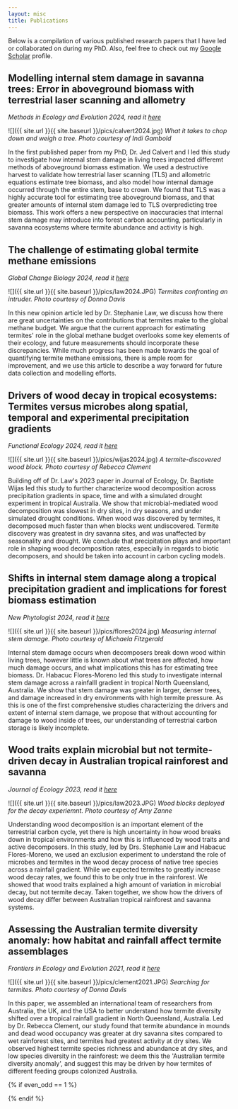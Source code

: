 ```yaml
---
layout: misc
title: Publications
---
```

Below is a compilation of various published research papers that I have led or collaborated on during my PhD. Also, feel free to check out my [Google Scholar](https://scholar.google.com/citations?user=AlnEorwAAAAJ&hl=en) profile.

## Modelling internal stem damage in savanna trees: Error in aboveground biomass with terrestrial laser scanning and allometry
*Methods in Ecology and Evolution 2024, read it [here](https://doi.org/10.1111/2041-210X.14375)*

![]({{ site.url }}{{ site.baseurl }}/pics/calvert2024.jpg)
*What it takes to chop down and weigh a tree. Photo courtesy of Indi Gambold*

In the first published paper from my PhD, Dr. Jed Calvert and I led this study to investigate how internal stem damage in living trees impacted differemt methods of aboveground biomass estimation. We used a destructive harvest to validate how terrestrial laser scanning (TLS) and allometric equations estimate tree biomass, and also model how internal damage occurred through the entire stem, base to crown. We found that TLS was a highly accurate tool for estimating tree aboveground biomass, and that greater amounts of internal stem damage led to TLS overpredicting tree biomass. This work offers a new perspective on inaccuracies that internal stem damage may introduce into forest carbon accounting, particularly in savanna ecosystems where termite abundance and activity is high. 

## The challenge of estimating global termite methane emissions
*Global Change Biology 2024, read it [here](https://doi.org/10.1111/gcb.17390)*

![]({{ site.url }}{{ site.baseurl }}/pics/law2024.JPG)
*Termites confronting an intruder. Photo courtesy of Donna Davis*

In this new opinion article led by Dr. Stephanie Law, we discuss how there are great uncertainties on the contributions that termites make to the global methane budget. We argue that the current approach for estimating termites' role in the global methane budget overlooks some key elements of their ecology, and future measurements should incorporate these discrepancies. While much progress has been made towards the goal of quantifying termite methane emissions, there is ample room for improvement, and we use this article to describe a way forward for future data collection and modelling efforts.

## Drivers of wood decay in tropical ecosystems: Termites versus microbes along spatial, temporal and experimental precipitation gradients
*Functional Ecology 2024, read it [here](https://doi.org/10.1111/1365-2435.14494)*

![]({{ site.url }}{{ site.baseurl }}/pics/wijas2024.jpg)
*A termite-discovered wood block. Photo courtesy of Rebecca Clement*

Building off of Dr. Law's 2023 paper in Journal of Ecology, Dr. Baptiste Wijas led this study to further characterize wood decomposition across precipitation gradients in space, time and with a simulated drought experiment in tropical Australia. We show that microbial-mediated wood decomposition was slowest in dry sites, in dry seasons, and under simulated drought conditions. When wood was discovered by termites, it decomposed much faster than when blocks went undiscovered. Termite discovery was greatest in dry savanna sites, and was unaffected by seasonality and drought. We conclude that precipitation plays and important role in shaping wood decomposition rates, especially in regards to biotic decomposers, and should be taken into account in carbon cycling models.

## Shifts in internal stem damage along a tropical precipitation gradient and implications for forest biomass estimation
*New Phytologist 2024, read it [here](https://doi.org/10.1111/nph.19417)*

![]({{ site.url }}{{ site.baseurl }}/pics/flores2024.jpg)
*Measuring internal stem damage. Photo courtesy of Michaela Fitzgerald*

Internal stem damage occurs when decomposers break down wood within living trees, however little is known about what trees are affected, how much damage occurs, and what implications this has for estimating tree biomass. Dr. Habacuc Flores-Moreno led this study to investigate internal stem damage across a rainfalll gradient in tropical North Queensland, Australia. We show that stem damage was greater in larger, denser trees, and damage increased in dry environments with high termite pressure. As this is one of the first comprehensive studies characterizing the drivers and extent of internal stem damage, we propose that without accounting for damage to wood inside of trees, our understanding of terrestrial carbon storage is likely incomplete. 

## Wood traits explain microbial but not termite‐driven decay in Australian tropical rainforest and savanna
*Journal of Ecology 2023, read it [here](https://doi.org/10.1111/1365-2745.14090)*

![]({{ site.url }}{{ site.baseurl }}/pics/law2023.JPG)
*Wood blocks deployed for the decay experiemnt. Photo courtesy of Amy Zanne*

Understanding wood decomposition is an important element of the terrestrial carbon cycle, yet there is high uncertainty in how wood breaks down in tropical environments and how this is influenced by wood traits and active decomposers. In this study, led by Drs. Stephanie Law and Habacuc Flores-Moreno, we used an exclusion experiment to understand the role of microbes and termites in the wood decay process of native tree species across a rainfall gradient. While we expected termites to greatly increase wood decay rates, we found this to be only true in the rainforest. We showed that wood traits explained a high amount of variation in microbial decay, but not termite decay. Taken together, we show how the drivers of wood decay differ between Australian tropical rainforest and savanna systems.

## Assessing the Australian termite diversity anomaly: how habitat and rainfall affect termite assemblages
*Frontiers in Ecology and Evolution 2021, read it [here](https://doi.org/10.3389/fevo.2021.657444)*

![]({{ site.url }}{{ site.baseurl }}/pics/clement2021.JPG)
*Searching for termites. Photo courtesy of Donna Davis*

In this paper, we assembled an international team of researchers from Australia, the UK, and the USA to better understand how termite diversity shifted over a tropical rainfall gradient in North Queensland, Australia. Led by Dr. Rebecca Clement, our study found that termite abundance in mounds and dead wood occupancy was greater at dry savanna sites compared to wet rainforest sites, and termites had greatest activity at dry sites. We observed highest termite species richness and abundance at dry sites, and low species diversity in the rainforest: we deem this the 'Australian termite diversity anomaly', and suggest this may be driven by how termites of different feeding groups colonized Australia. 

{% if even_odd == 1 %}
</div>
{% endif %}
